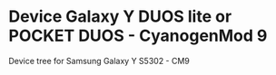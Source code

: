 Device Galaxy Y DUOS lite or POCKET DUOS - CyanogenMod 9
=====================================

Device tree for Samsung Galaxy Y S5302 - CM9
